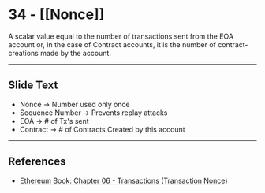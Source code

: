 # 34 - [[Nonce]]

A scalar value equal to the number of transactions sent from the EOA account or, in the case of Contract accounts, it is the number of contract-creations made by the account. 

---
## Slide Text
- Nonce -> Number used only once
- Sequence Number -> Prevents replay attacks
- EOA -> # of Tx's sent
- Contract -> # of Contracts Created by this account
 ---
## References
- [Ethereum Book: Chapter 06 - Transactions (Transaction Nonce)](https://github.com/ethereumbook/ethereumbook/blob/develop/06transactions.asciidoc#the-transaction-nonce)

